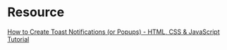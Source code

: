 # Resource
[How to Create Toast Notifications (or Popups) - HTML, CSS & JavaScript Tutorial](https://www.youtube.com/watch?v=kkuZTAMyAFI)